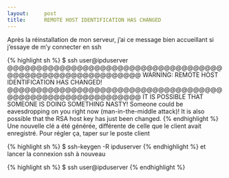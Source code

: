 ```yaml
---
layout:     post
title:      REMOTE HOST IDENTIFICATION HAS CHANGED
---
```


Après la réinstallation de mon serveur, j’ai ce message bien accueillant si j’essaye de m’y connecter en ssh

{% highlight sh %}
$ ssh user@ipduserver
@@@@@@@@@@@@@@@@@@@@@@@@@@@@@@@@@@@@@@@@@@@@@@@@@@@@@@@@@@@@
WARNING: REMOTE HOST IDENTIFICATION HAS CHANGED!
@@@@@@@@@@@@@@@@@@@@@@@@@@@@@@@@@@@@@@@@@@@@@@@@@@@@@@@@@@@@
IT IS POSSIBLE THAT SOMEONE IS DOING SOMETHING NASTY!
Someone could be eavesdropping on you right now (man-in-the-middle attack)!
It is also possible that the RSA host key has just been changed.
{% endhighlight %}
Une nouvelle clé a été générée, différente de celle que le client avait enregistré. Pour régler ça, taper sur le poste client

{% highlight sh %}
$ ssh-keygen -R ipduserver
{% endhighlight %}
et lancer la connexion ssh à nouveau

{% highlight sh %}
$ ssh user@ipduserver
{% endhighlight %}